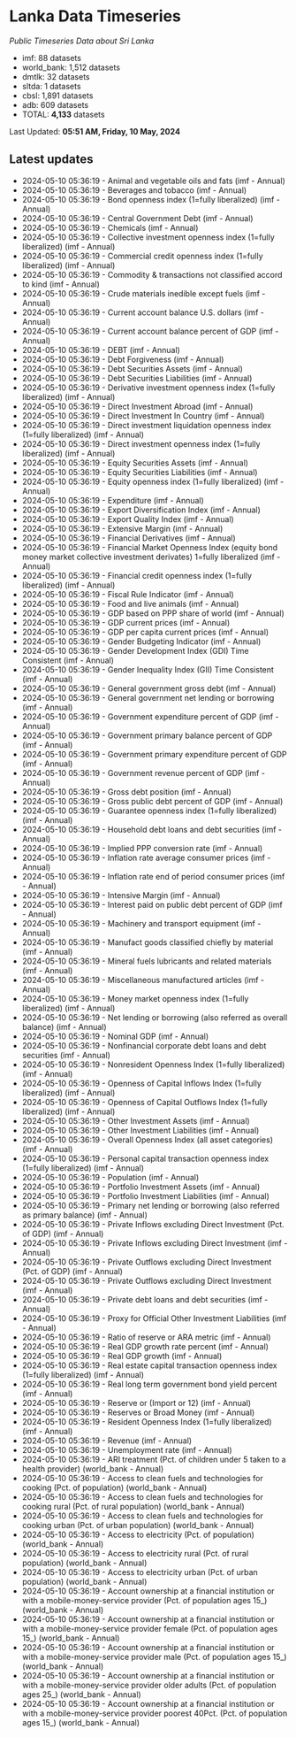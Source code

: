 # Lanka Data Timeseries
*Public Timeseries Data about Sri Lanka*

* imf: 88 datasets
* world_bank: 1,512 datasets
* dmtlk: 32 datasets
* sltda: 1 datasets
* cbsl: 1,891 datasets
* adb: 609 datasets
* TOTAL: **4,133** datasets

Last Updated: **05:51 AM, Friday, 10 May, 2024**

## Latest updates

* 2024-05-10 05:36:19 - Animal and vegetable oils and fats (imf - Annual)
* 2024-05-10 05:36:19 - Beverages and tobacco (imf - Annual)
* 2024-05-10 05:36:19 - Bond openness index (1=fully liberalized) (imf - Annual)
* 2024-05-10 05:36:19 - Central Government Debt (imf - Annual)
* 2024-05-10 05:36:19 - Chemicals (imf - Annual)
* 2024-05-10 05:36:19 - Collective investment openness index (1=fully liberalized) (imf - Annual)
* 2024-05-10 05:36:19 - Commercial credit openness index (1=fully liberalized) (imf - Annual)
* 2024-05-10 05:36:19 - Commodity & transactions not classified accord to kind (imf - Annual)
* 2024-05-10 05:36:19 - Crude materials inedible except fuels (imf - Annual)
* 2024-05-10 05:36:19 - Current account balance U.S. dollars (imf - Annual)
* 2024-05-10 05:36:19 - Current account balance percent of GDP (imf - Annual)
* 2024-05-10 05:36:19 - DEBT (imf - Annual)
* 2024-05-10 05:36:19 - Debt Forgiveness (imf - Annual)
* 2024-05-10 05:36:19 - Debt Securities Assets (imf - Annual)
* 2024-05-10 05:36:19 - Debt Securities Liabilities (imf - Annual)
* 2024-05-10 05:36:19 - Derivative investment openness index (1=fully liberalized) (imf - Annual)
* 2024-05-10 05:36:19 - Direct Investment Abroad (imf - Annual)
* 2024-05-10 05:36:19 - Direct Investment In Country (imf - Annual)
* 2024-05-10 05:36:19 - Direct investment liquidation openness index (1=fully liberalized) (imf - Annual)
* 2024-05-10 05:36:19 - Direct investment openness index (1=fully liberalized) (imf - Annual)
* 2024-05-10 05:36:19 - Equity Securities Assets (imf - Annual)
* 2024-05-10 05:36:19 - Equity Securities Liabilities (imf - Annual)
* 2024-05-10 05:36:19 - Equity openness index (1=fully liberalized) (imf - Annual)
* 2024-05-10 05:36:19 - Expenditure (imf - Annual)
* 2024-05-10 05:36:19 - Export Diversification Index (imf - Annual)
* 2024-05-10 05:36:19 - Export Quality Index (imf - Annual)
* 2024-05-10 05:36:19 - Extensive Margin (imf - Annual)
* 2024-05-10 05:36:19 - Financial Derivatives (imf - Annual)
* 2024-05-10 05:36:19 - Financial Market Openness Index (equity bond money market collective investment derivates) 1=fully liberalized (imf - Annual)
* 2024-05-10 05:36:19 - Financial credit openness index (1=fully liberalized) (imf - Annual)
* 2024-05-10 05:36:19 - Fiscal Rule Indicator (imf - Annual)
* 2024-05-10 05:36:19 - Food and live animals (imf - Annual)
* 2024-05-10 05:36:19 - GDP based on PPP share of world (imf - Annual)
* 2024-05-10 05:36:19 - GDP current prices (imf - Annual)
* 2024-05-10 05:36:19 - GDP per capita current prices (imf - Annual)
* 2024-05-10 05:36:19 - Gender Budgeting Indicator (imf - Annual)
* 2024-05-10 05:36:19 - Gender Development Index (GDI) Time Consistent (imf - Annual)
* 2024-05-10 05:36:19 - Gender Inequality Index (GII) Time Consistent (imf - Annual)
* 2024-05-10 05:36:19 - General government gross debt (imf - Annual)
* 2024-05-10 05:36:19 - General government net lending or borrowing (imf - Annual)
* 2024-05-10 05:36:19 - Government expenditure percent of GDP (imf - Annual)
* 2024-05-10 05:36:19 - Government primary balance percent of GDP (imf - Annual)
* 2024-05-10 05:36:19 - Government primary expenditure percent of GDP (imf - Annual)
* 2024-05-10 05:36:19 - Government revenue percent of GDP (imf - Annual)
* 2024-05-10 05:36:19 - Gross debt position (imf - Annual)
* 2024-05-10 05:36:19 - Gross public debt percent of GDP (imf - Annual)
* 2024-05-10 05:36:19 - Guarantee openness index (1=fully liberalized) (imf - Annual)
* 2024-05-10 05:36:19 - Household debt loans and debt securities (imf - Annual)
* 2024-05-10 05:36:19 - Implied PPP conversion rate (imf - Annual)
* 2024-05-10 05:36:19 - Inflation rate average consumer prices (imf - Annual)
* 2024-05-10 05:36:19 - Inflation rate end of period consumer prices (imf - Annual)
* 2024-05-10 05:36:19 - Intensive Margin (imf - Annual)
* 2024-05-10 05:36:19 - Interest paid on public debt percent of GDP (imf - Annual)
* 2024-05-10 05:36:19 - Machinery and transport equipment (imf - Annual)
* 2024-05-10 05:36:19 - Manufact goods classified chiefly by material (imf - Annual)
* 2024-05-10 05:36:19 - Mineral fuels lubricants and related materials (imf - Annual)
* 2024-05-10 05:36:19 - Miscellaneous manufactured articles (imf - Annual)
* 2024-05-10 05:36:19 - Money market openness index (1=fully liberalized) (imf - Annual)
* 2024-05-10 05:36:19 - Net lending or borrowing (also referred as overall balance) (imf - Annual)
* 2024-05-10 05:36:19 - Nominal GDP (imf - Annual)
* 2024-05-10 05:36:19 - Nonfinancial corporate debt loans and debt securities (imf - Annual)
* 2024-05-10 05:36:19 - Nonresident Openness Index (1=fully liberalized) (imf - Annual)
* 2024-05-10 05:36:19 - Openness of Capital Inflows Index (1=fully liberalized) (imf - Annual)
* 2024-05-10 05:36:19 - Openness of Capital Outflows Index (1=fully liberalized) (imf - Annual)
* 2024-05-10 05:36:19 - Other Investment Assets (imf - Annual)
* 2024-05-10 05:36:19 - Other Investment Liabilities (imf - Annual)
* 2024-05-10 05:36:19 - Overall Openness Index (all asset categories) (imf - Annual)
* 2024-05-10 05:36:19 - Personal capital transaction openness index (1=fully liberalized) (imf - Annual)
* 2024-05-10 05:36:19 - Population (imf - Annual)
* 2024-05-10 05:36:19 - Portfolio Investment Assets (imf - Annual)
* 2024-05-10 05:36:19 - Portfolio Investment Liabilities (imf - Annual)
* 2024-05-10 05:36:19 - Primary net lending or borrowing (also referred as primary balance) (imf - Annual)
* 2024-05-10 05:36:19 - Private Inflows excluding Direct Investment (Pct. of GDP) (imf - Annual)
* 2024-05-10 05:36:19 - Private Inflows excluding Direct Investment (imf - Annual)
* 2024-05-10 05:36:19 - Private Outflows excluding Direct Investment (Pct. of GDP) (imf - Annual)
* 2024-05-10 05:36:19 - Private Outflows excluding Direct Investment (imf - Annual)
* 2024-05-10 05:36:19 - Private debt loans and debt securities (imf - Annual)
* 2024-05-10 05:36:19 - Proxy for Official Other Investment Liabilities (imf - Annual)
* 2024-05-10 05:36:19 - Ratio of reserve or ARA metric (imf - Annual)
* 2024-05-10 05:36:19 - Real GDP growth rate percent (imf - Annual)
* 2024-05-10 05:36:19 - Real GDP growth (imf - Annual)
* 2024-05-10 05:36:19 - Real estate capital transaction openness index (1=fully liberalized) (imf - Annual)
* 2024-05-10 05:36:19 - Real long term government bond yield percent (imf - Annual)
* 2024-05-10 05:36:19 - Reserve or (Import or 12) (imf - Annual)
* 2024-05-10 05:36:19 - Reserves or Broad Money (imf - Annual)
* 2024-05-10 05:36:19 - Resident Openness Index (1=fully liberalized) (imf - Annual)
* 2024-05-10 05:36:19 - Revenue (imf - Annual)
* 2024-05-10 05:36:19 - Unemployment rate (imf - Annual)
* 2024-05-10 05:36:19 - ARI treatment (Pct. of children under 5 taken to a health provider) (world_bank - Annual)
* 2024-05-10 05:36:19 - Access to clean fuels and technologies for cooking (Pct. of population) (world_bank - Annual)
* 2024-05-10 05:36:19 - Access to clean fuels and technologies for cooking rural (Pct. of rural population) (world_bank - Annual)
* 2024-05-10 05:36:19 - Access to clean fuels and technologies for cooking urban (Pct. of urban population) (world_bank - Annual)
* 2024-05-10 05:36:19 - Access to electricity (Pct. of population) (world_bank - Annual)
* 2024-05-10 05:36:19 - Access to electricity rural (Pct. of rural population) (world_bank - Annual)
* 2024-05-10 05:36:19 - Access to electricity urban (Pct. of urban population) (world_bank - Annual)
* 2024-05-10 05:36:19 - Account ownership at a financial institution or with a mobile-money-service provider (Pct. of population ages 15_) (world_bank - Annual)
* 2024-05-10 05:36:19 - Account ownership at a financial institution or with a mobile-money-service provider female (Pct. of population ages 15_) (world_bank - Annual)
* 2024-05-10 05:36:19 - Account ownership at a financial institution or with a mobile-money-service provider male (Pct. of population ages 15_) (world_bank - Annual)
* 2024-05-10 05:36:19 - Account ownership at a financial institution or with a mobile-money-service provider older adults (Pct. of population ages 25_) (world_bank - Annual)
* 2024-05-10 05:36:19 - Account ownership at a financial institution or with a mobile-money-service provider poorest 40Pct. (Pct. of population ages 15_) (world_bank - Annual)